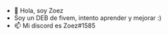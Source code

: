 - 👋 Hola, soy Zoez
- Soy un DEB de fivem, intento aprender y mejorar :)
- 📫 Mi discord es Zoez#1585 

<!---
Zooez/Zooez is a ✨ special ✨ repository because its `README.md` (this file) appears on your GitHub profile.
You can click the Preview link to take a look at your changes.
--->
